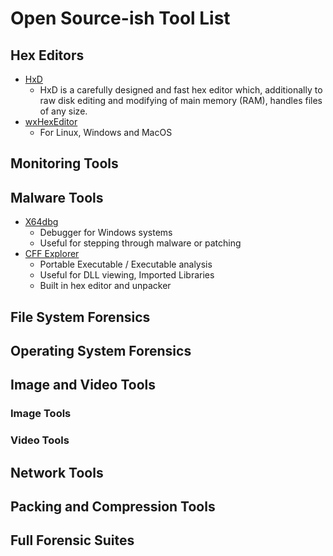 # Open Source-ish Tool List

## Hex Editors

- [HxD](https://mh-nexus.de/en/hxd/)
  - HxD is a carefully designed and fast hex editor which, additionally to raw disk editing and modifying of main memory (RAM), handles files of any size.
- [wxHexEditor](https://www.wxhexeditor.org/)
  - For Linux, Windows and MacOS

## Monitoring Tools

## Malware Tools

- [X64dbg](https://github.com/x64dbg/x64dbg)
  - Debugger for Windows systems
  - Useful for stepping through malware or patching
- [CFF Explorer](https://ntcore.com/?page_id=388)
  - Portable Executable / Executable analysis
  - Useful for DLL viewing, Imported Libraries
  - Built in hex editor and unpacker

## File System Forensics

## Operating System Forensics

## Image and Video Tools

### Image Tools

### Video Tools

## Network Tools

## Packing and Compression Tools

## Full Forensic Suites
